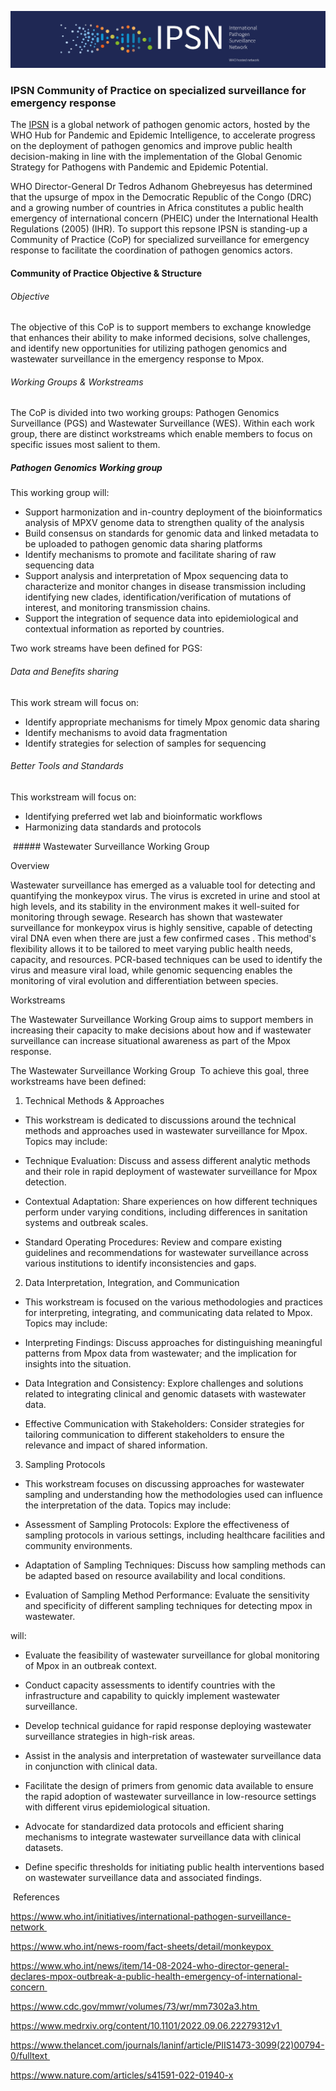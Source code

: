 

![image](ipsn.png)
### IPSN Community of Practice on specialized surveillance for emergency response

The [IPSN](https://www.who.int/initiatives/international-pathogen-surveillance-network) is a global network of pathogen genomic actors, hosted by the WHO Hub for Pandemic and Epidemic Intelligence, to accelerate progress on the deployment of pathogen genomics and improve public health decision-making in line with the implementation of the Global Genomic Strategy for Pathogens with Pandemic and Epidemic Potential. 

WHO Director-General Dr Tedros Adhanom Ghebreyesus has determined that the upsurge of mpox in the Democratic Republic of the Congo (DRC) and a growing number of countries in Africa constitutes a public health emergency of international concern (PHEIC) under the International Health Regulations (2005) (IHR).  To support this repsone IPSN is standing-up a Community of Practice (CoP) for specialized surveillance for emergency response to facilitate the coordination of pathogen genomics actors. 

#### Community of Practice Objective & Structure 

###### Objective 

The objective of this CoP is to support members to exchange knowledge that enhances their ability to make informed decisions, solve challenges, and identify new opportunities for utilizing pathogen genomics and wastewater surveillance in the emergency response to Mpox. 
###### Working Groups & Workstreams 

The CoP is divided into two working groups: Pathogen Genomics Surveillance (PGS) and Wastewater Surveillance (WES). Within each work group, there are distinct workstreams which enable members to focus on specific issues most salient to them.  

##### Pathogen Genomics Working group  

This working group will:  
- Support harmonization and in-country deployment of the bioinformatics analysis of MPXV genome data to strengthen quality of the analysis
- Build consensus on standards for genomic data and linked metadata to be uploaded to pathogen genomic data sharing platforms 
- Identify mechanisms to promote and facilitate sharing of raw sequencing data 
- Support analysis and interpretation of Mpox sequencing data to characterize and monitor changes in disease transmission including identifying new clades, identification/verification of mutations of interest, and monitoring transmission chains.  
- Support the integration of sequence data into epidemiological and contextual information as reported by countries. 

Two work streams have been defined for PGS: 

###### Data and Benefits sharing 

This work stream will focus on: 
- Identify appropriate mechanisms for timely Mpox genomic data sharing
- Identify mechanisms to avoid data fragmentation 
- Identify strategies for selection of samples for sequencing 

###### Better Tools and Standards 

This workstream will focus on: 
- Identifying preferred wet lab and bioinformatic workflows
- Harmonizing data standards and protocols 

 ##### Wastewater Surveillance Working Group 

Overview 

Wastewater surveillance has emerged as a valuable tool for detecting and quantifying the monkeypox virus. The virus is excreted in urine and stool at high levels, and its stability in the environment makes it well-suited for monitoring through sewage. Research has shown that wastewater surveillance for monkeypox virus is highly sensitive, capable of detecting viral DNA even when there are just a few confirmed cases . This method's flexibility allows it to be tailored to meet varying public health needs, capacity, and resources. PCR-based techniques can be used to identify the virus and measure viral load, while genomic sequencing enables the monitoring of viral evolution and differentiation between species. 

Workstreams 

The Wastewater Surveillance Working Group aims to support members in increasing their capacity to make decisions about how and if wastewater surveillance can increase situational awareness as part of the Mpox response.  

The Wastewater Surveillance Working Group  To achieve this goal, three workstreams have been defined: 

1. Technical Methods & Approaches 
    

- This workstream is dedicated to discussions around the technical methods and approaches used in wastewater surveillance for Mpox. Topics may include:  
    

- Technique Evaluation: Discuss and assess different analytic methods and their role in rapid deployment of wastewater surveillance for Mpox detection.  
    

- Contextual Adaptation: Share experiences on how different techniques perform under varying conditions, including differences in sanitation systems and outbreak scales. 
    

- Standard Operating Procedures: Review and compare existing guidelines and recommendations for wastewater surveillance across various institutions to identify inconsistencies and gaps.  
    

2. Data Interpretation, Integration, and Communication 
    

- This workstream is focused on the various methodologies and practices for interpreting, integrating, and communicating data related to Mpox. Topics may include: 
    

- Interpreting Findings: Discuss approaches for distinguishing meaningful patterns from Mpox data from wastewater; and the implication for insights into the situation.  
    

- Data Integration and Consistency: Explore challenges and solutions related to integrating clinical and genomic datasets with wastewater data. 
    

- Effective Communication with Stakeholders: Consider strategies for tailoring communication to different stakeholders to ensure the relevance and impact of shared information. 
    

3. Sampling Protocols  
    

- This workstream focuses on discussing approaches for wastewater sampling and understanding how the methodologies used can influence the interpretation of the data. Topics may include: 
    

- Assessment of Sampling Protocols: Explore the effectiveness of sampling protocols in various settings, including healthcare facilities and community environments. 
    

- Adaptation of Sampling Techniques: Discuss how sampling methods can be adapted based on resource availability and local conditions. 
    

- Evaluation of Sampling Method Performance: Evaluate the sensitivity and specificity of different sampling techniques for detecting mpox in wastewater. 
    

will: 

- Evaluate the feasibility of wastewater surveillance for global monitoring of Mpox in an outbreak context. 
    

- Conduct capacity assessments to identify countries with the infrastructure and capability to quickly implement wastewater surveillance. 
    

- Develop technical guidance for rapid response deploying wastewater surveillance strategies in high-risk areas. 
    

- Assist in the analysis and interpretation of wastewater surveillance data in conjunction with clinical data. 
    

- Facilitate the design of primers from genomic data available to ensure the rapid adoption of wastewater surveillance in low-resource settings with different virus epidemiological situation. 
    

- Advocate for standardized data protocols and efficient sharing mechanisms to integrate wastewater surveillance data with clinical datasets. 
    

- Define specific thresholds for initiating public health interventions based on wastewater surveillance data and associated findings. 
    

 References 

https://www.who.int/initiatives/international-pathogen-surveillance-network 

https://www.who.int/news-room/fact-sheets/detail/monkeypox 

https://www.who.int/news/item/14-08-2024-who-director-general-declares-mpox-outbreak-a-public-health-emergency-of-international-concern 

https://www.cdc.gov/mmwr/volumes/73/wr/mm7302a3.htm 

https://www.medrxiv.org/content/10.1101/2022.09.06.22279312v1 

https://www.thelancet.com/journals/laninf/article/PIIS1473-3099(22)00794-0/fulltext 

https://www.nature.com/articles/s41591-022-01940-x